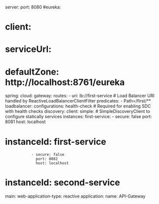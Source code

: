 server:
  port: 8080
#eureka:
#  client:
#    serviceUrl:
#      defaultZone: http://localhost:8761/eureka
spring:
  cloud:
    gateway:
      routes:
        - uri: lb://first-service # Load Balancer URI handled by ReactiveLoadBalancerClientFilter
          predicates:
            - Path=/first/**
      loadbalancer:
        configurations: health-check # Required for enabling SDC with health checks
      discovery:
        client:
          simple: # SimpleDiscoveryClient to configure statically services
            instances:
              first-service:
                - secure: false
                  port: 8081
                  host: localhost
#                  instanceId: first-service
                - secure: false
                  port: 8082
                  host: localhost
#                  instanceId: second-service


  main:
    web-application-type: reactive
  application:
    name: API-Gateway
